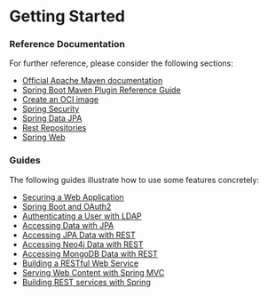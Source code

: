 # Getting Started

### Reference Documentation

For further reference, please consider the following sections:

* [Official Apache Maven documentation](https://maven.apache.org/guides/index.html)
* [Spring Boot Maven Plugin Reference Guide](https://docs.spring.io/spring-boot/docs/2.5.5/maven-plugin/reference/html/)
* [Create an OCI image](https://docs.spring.io/spring-boot/docs/2.5.5/maven-plugin/reference/html/#build-image)
* [Spring Security](https://docs.spring.io/spring-boot/docs/2.5.5/reference/htmlsingle/#boot-features-security)
* [Spring Data JPA](https://docs.spring.io/spring-boot/docs/2.5.5/reference/htmlsingle/#boot-features-jpa-and-spring-data)
* [Rest Repositories](https://docs.spring.io/spring-boot/docs/2.5.5/reference/htmlsingle/#howto-use-exposing-spring-data-repositories-rest-endpoint)
* [Spring Web](https://docs.spring.io/spring-boot/docs/2.5.5/reference/htmlsingle/#boot-features-developing-web-applications)

### Guides

The following guides illustrate how to use some features concretely:

* [Securing a Web Application](https://spring.io/guides/gs/securing-web/)
* [Spring Boot and OAuth2](https://spring.io/guides/tutorials/spring-boot-oauth2/)
* [Authenticating a User with LDAP](https://spring.io/guides/gs/authenticating-ldap/)
* [Accessing Data with JPA](https://spring.io/guides/gs/accessing-data-jpa/)
* [Accessing JPA Data with REST](https://spring.io/guides/gs/accessing-data-rest/)
* [Accessing Neo4j Data with REST](https://spring.io/guides/gs/accessing-neo4j-data-rest/)
* [Accessing MongoDB Data with REST](https://spring.io/guides/gs/accessing-mongodb-data-rest/)
* [Building a RESTful Web Service](https://spring.io/guides/gs/rest-service/)
* [Serving Web Content with Spring MVC](https://spring.io/guides/gs/serving-web-content/)
* [Building REST services with Spring](https://spring.io/guides/tutorials/bookmarks/)

